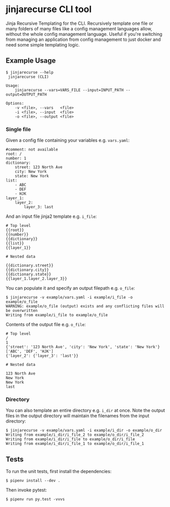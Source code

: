 # jinjarecurse CLI tool

Jinja Recursive Templating for the CLI.  Recursively template one file or many folders of many files like a config management languages allow, without the whole config management language.  Useful if you're switching from managing an application from config management to just docker and need some simple templating logic.

## Example Usage

```
$ jinjarecurse --help
 jinjarecurse (CLI)

Usage:
    jinjarecurse --vars=VARS_FILE --input=INPUT_PATH --output=OUTPUT_PATH

Options:
    -v <file>, --vars   <file>
    -i <file>, --input  <file>
    -o <file>, --output <file>
```

### Single file

Given a config file containing your variables e.g. `vars.yaml`:

```
#comment: not available
root: /
number: 1
dictionary:
    street: 123 North Ave
    city: New York
    state: New York
list:
    - ABC
    - DEF
    - HJK
layer_1:
    layer_2:
        layer_3: last
```

And an input file jinja2 template e.g. `i_file`:

```
# Top level
{{root}}
{{number}}
{{dictionary}}
{{list}}
{{layer_1}}

# Nested data

{{dictionary.street}}
{{dictionary.city}}
{{dictionary.state}}
{{layer_1.layer_2.layer_3}}
```

You can populate it and specify an output filepath e.g. `o_file`:

```
$ jinjarecurse -v example/vars.yaml -i example/i_file -o example/o_file
WARNING: example/o_file (output) exists and any conflicting files will be overwritten
Writing from example/i_file to example/o_file
```

Contents of the output file e.g. `o_file`:

```
# Top level
/
1
{'street': '123 North Ave', 'city': 'New York', 'state': 'New York'}
['ABC', 'DEF', 'HJK']
{'layer_2': {'layer_3': 'last'}}

# Nested data

123 North Ave
New York
New York
last
```

### Directory

You can also template an entire directory e.g. `i_dir` at once. Note the output files in the output directory will maintain the filenames from the input directory:

```
$ jinjarecurse -v example/vars.yaml -i example/i_dir -o example/o_dir
Writing from example/i_dir/i_file_2 to example/o_dir/i_file_2
Writing from example/i_dir/i_file to example/o_dir/i_file
Writing from example/i_dir/i_file_1 to example/o_dir/i_file_1
```

## Tests

To run the unit tests, first install the dependencies:

```
$ pipenv install --dev .
```

Then invoke pytest:

```
$ pipenv run py.test -vvvs
```
